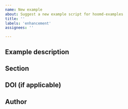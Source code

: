 ```yaml
---
name: New example
about: Suggest a new example script for hoomd-examples
title: ''
labels: 'enhancement'
assignees: ''

---
```


<!-- Set the title of this issue to the name of the proposed example script. -->

## Example description

<!-- A description of the proposed example script. -->

## Section

<!--  Where does the new example fit in the [outline](OUTLINE.md)? -->

## DOI (if applicable)

<!-- If this is a research relevant example, include the DOI of the paper this example should demonstrate. -->

## Author

<!-- Are you able to write this example for the benefit of the HOOMD user community? -->
